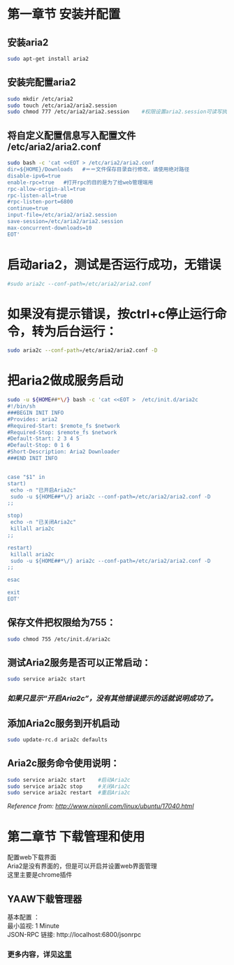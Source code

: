 # 第一章节  安装并配置  
## 安装aria2  
```bash
sudo apt-get install aria2  
```



## 安装完配置aria2  
```bash
sudo mkdir /etc/aria2      
sudo touch /etc/aria2/aria2.session      
sudo chmod 777 /etc/aria2/aria2.session    #权限设置aria2.session可读写执行 
```




## 将自定义配置信息写入配置文件 /etc/aria2/aria2.conf   
```bash
sudo bash -c 'cat <<EOT > /etc/aria2/aria2.conf  
dir=${HOME}/Downloads   #＝＝文件保存目录自行修改，请使用绝对路径  
disable-ipv6=true 
enable-rpc=true   #打开rpc的目的是为了给web管理端用  
rpc-allow-origin-all=true  
rpc-listen-all=true  
#rpc-listen-port=6800  
continue=true  
input-file=/etc/aria2/aria2.session  
save-session=/etc/aria2/aria2.session  
max-concurrent-downloads=10  
EOT'  
```




# 启动aria2，测试是否运行成功，无错误  
```bash
#sudo aria2c --conf-path=/etc/aria2/aria2.conf  
```


#  如果没有提示错误，按ctrl+c停止运行命令，转为后台运行： 
```bash
sudo aria2c --conf-path=/etc/aria2/aria2.conf -D  
```



# 把aria2做成服务启动  
```bash
sudo -u ${HOME##*\/} bash -c 'cat <<EOT >  /etc/init.d/aria2c  
#!/bin/sh  
###BEGIN INIT INFO  
#Provides: aria2  
#Required-Start: $remote_fs $network  
#Required-Stop: $remote_fs $network  
#Default-Start: 2 3 4 5  
#Default-Stop: 0 1 6  
#Short-Description: Aria2 Downloader  
###END INIT INFO  


case "$1" in  
start)  
 echo -n "已开启Aria2c"  
 sudo -u ${HOME##*\/} aria2c --conf-path=/etc/aria2/aria2.conf -D  
;;  

stop)  
 echo -n "已关闭Aria2c"  
 killall aria2c  
;;  

restart)  
 killall aria2c  
 sudo -u ${HOME##*\/} aria2c --conf-path=/etc/aria2/aria2.conf -D  
;;  

esac  

exit  
EOT'  
```




## 保存文件把权限给为755：  
```bash
sudo chmod 755 /etc/init.d/aria2c  
```



## 测试Aria2服务是否可以正常启动：  
```bash
sudo service aria2c start  
```


### *如果只显示“开启Aria2c”，没有其他错误提示的话就说明成功了。*  

## 添加Aria2c服务到开机启动  
```bash
sudo update-rc.d aria2c defaults 
```

 

## Aria2c服务命令使用说明：  
```bash
sudo service aria2c start    #启动Aria2c 
sudo service aria2c stop     #关闭Aria2c 
sudo service aria2c restart  #重启Aria2c
```


*Reference from: http://www.nixonli.com/linux/ubuntu/17040.html*  



# 第二章节  下载管理和使用  
配置web下载界面  
Aria2是没有界面的，但是可以开启并设置web界面管理  
这里主要是chrome插件  

## YAAW下载管理器  
基本配置 ：  
最小监视: 1 Minute  
JSON-RPC 链接:  http://localhost:6800/jsonrpc  

### 更多内容，详见[这里](https://www.jianshu.com/p/b2649d073741 "这里")      

